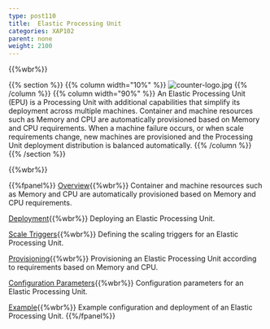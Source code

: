 ```yaml
---
type: post110
title:  Elastic Processing Unit
categories: XAP102
parent: none
weight: 2100
---
```


{{%wbr%}}

{{% section %}}
{{% column width="10%" %}}
![counter-logo.jpg](/attachment_files/subject/elastic.png)
{{% /column %}}
{{% column width="90%" %}}
An Elastic Processing Unit (EPU) is a Processing Unit with additional capabilities that simplify its deployment across multiple machines. Container and machine resources such as Memory and CPU are automatically provisioned based on Memory and CPU requirements.
When a machine failure occurs, or when scale requirements change, new machines are provisioned and the Processing Unit deployment distribution is balanced automatically.
{{% /column %}}
{{% /section %}}


{{%wbr%}}


{{%fpanel%}}
[Overview](./elastic-processing-unit.html){{%wbr%}}
Container and machine resources such as Memory and CPU are automatically provisioned based on Memory and CPU requirements.

[Deployment](./elastic-processing-unit-deploy.html){{%wbr%}}
Deploying an Elastic Processing Unit.

[Scale Triggers](./elastic-processing-unit-trigger.html){{%wbr%}}
Defining the scaling triggers for an Elastic Processing Unit.

[Provisioning](./elastic-processing-unit-provisioning.html){{%wbr%}}
Provisioning an Elastic Processing Unit according to requirements based on Memory and CPU.

[Configuration Parameters](./elastic-processing-unit-properties.html){{%wbr%}}
Configuration parameters for an Elastic Processing Unit.

[Example](./elastic-processing-unit-example.html){{%wbr%}}
Example configuration and deployment of an Elastic Processing Unit.
{{%/fpanel%}}

<br>


